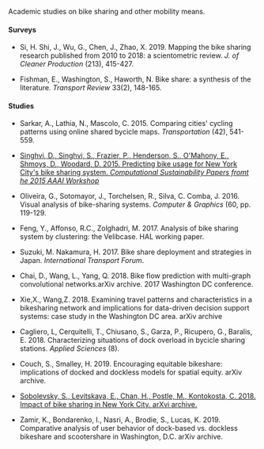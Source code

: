 Academic studies on bike sharing and other mobility means.

#### Surveys

+ Si, H. Shi, J., Wu, G., Chen, J., Zhao, X. 2019. Mapping the bike sharing research published from 2010 to 2018:
a scientometric review. _J. of Cleaner Production_ (213), 415-427.

+ Fishman, E., Washington, S., Haworth, N. Bike share: a synthesis of the literature. _Transport Review_ 33(2), 148-165.

#### Studies

+ Sarkar, A., Lathia, N., Mascolo, C. 2015. Comparing cities' cycling patterns using online shared bycicle maps.
_Transportation_ (42), 541-559.

+ [Singhvi, D., Singhvi, S., Frazier, P., Henderson, S., O'Mahony, E., Shmoys, D., Woodard, D. 2015. Predicting bike usage for New York City's bike sharing system. _Computational Sustainability Papers fromt he 2015 AAAI Workshop_](https://arxiv.org/ftp/arxiv/papers/1808/1808.06606.pdf)

+ Oliveira, G., Sotomayor, J., Torchelsen, R., Silva, C. Comba, J. 2016. Visual analysis of bike-sharing systems.
_Computer & Graphics_ (60, pp. 119-129.

+ Feng, Y., Affonso, R.C., Zolghadri, M. 2017. Analysis of bike sharing system by clustering: the Velibcase. HAL working paper.

+ Suzuki, M. Nakamura, H. 2017. Bike share deployment and strategies in Japan. _International Transport Forum_.

+ Chai, D., Wang, L., Yang, Q. 2018. Bike flow prediction with multi-graph convolutional networks.arXiv archive. 
2017 Washington DC conference.

+ Xie,X., Wang,Z. 2018. Examining travel patterns and characteristics in a bikesharing network and implications 
for data-driven decision support systems: case study in the Washington DC area. arXiv archive

+ Cagliero, L, Cerquitelli, T., Chiusano, S., Garza, P., Ricupero, G., Baralis, E. 2018. Characterizing situations of dock 
overload in bycicle sharing stations. _Applied Sciences_ (8).
 
+ Couch, S., Smalley, H. 2019. Encouraging equitable bikeshare: implications of docked and dockless models for spatial
equity. arXiv archive.  

+ [Sobolevsky, S., Levitskaya, E., Chan, H., Postle, M., Kontokosta, C. 2018. Impact of bike sharing in New York City. arXvi archive.](https://arxiv.org/ftp/arxiv/papers/1808/1808.06606.pdf)

+ Zamir, K., Bondarenko, I., Nasri, A., Brodie, S., Lucas, K. 2019. Comparative analysis of user behavior of dock-based vs.
dockless bikeshare and scootershare in Washington, D.C. arXiv archive.




